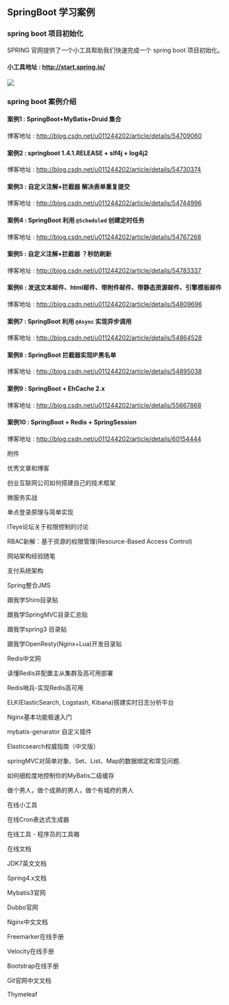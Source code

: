 

## SpringBoot 学习案例

### spring boot 项目初始化
SPRING 官网提供了一个小工具帮助我们快速完成一个 spring boot 项目初始化。
#### 小工具地址 : http://start.spring.io/
![](http://img.blog.csdn.net/20170128154449442?watermark/2/text/aHR0cDovL2Jsb2cuY3Nkbi5uZXQvdTAxMTI0NDIwMg==/font/5a6L5L2T/fontsize/400/fill/I0JBQkFCMA==/dissolve/70/gravity/SouthEast)

### spring boot 案例介绍

#### 案例1 : SpringBoot+MyBatis+Druid 集合
博客地址 : http://blog.csdn.net/u011244202/article/details/54709060

#### 案例2 : springboot 1.4.1.RELEASE + slf4j + log4j2
博客地址 : http://blog.csdn.net/u011244202/article/details/54730374

#### 案例3 : 自定义注解+拦截器 解决表单重复提交
博客地址 : http://blog.csdn.net/u011244202/article/details/54744996

#### 案例4 : SpringBoot 利用 `@Scheduled` 创建定时任务
博客地址 : http://blog.csdn.net/u011244202/article/details/54767268

#### 案例5 : 自定义注解+拦截器 ？秒防刷新
博客地址 : http://blog.csdn.net/u011244202/article/details/54783337

#### 案例6 : 发送文本邮件、html邮件、带附件邮件、带静态资源邮件、引擎模板邮件
博客地址 : http://blog.csdn.net/u011244202/article/details/54809696

#### 案例7 : SpringBoot 利用 `@Async` 实现异步调用
博客地址 : http://blog.csdn.net/u011244202/article/details/54864528

#### 案例8 : SpringBoot 拦截器实现IP黑名单
博客地址 : http://blog.csdn.net/u011244202/article/details/54895038

#### 案例9 : SpringBoot + EhCache 2.x
博客地址 : http://blog.csdn.net/u011244202/article/details/55667868

#### 案例10 : SpringBoot + Redis + SpringSession
博客地址 : http://blog.csdn.net/u011244202/article/details/60154444

附件

优秀文章和博客

创业互联网公司如何搭建自己的技术框架

微服务实战

单点登录原理与简单实现

ITeye论坛关于权限控制的讨论

RBAC新解：基于资源的权限管理(Resource-Based Access Control)

网站架构经验随笔

支付系统架构

Spring整合JMS

跟我学Shiro目录贴

跟我学SpringMVC目录汇总贴

跟我学spring3 目录贴

跟我学OpenResty(Nginx+Lua)开发目录贴

Redis中文网

读懂Redis并配置主从集群及高可用部署

Redis哨兵-实现Redis高可用

ELK(ElasticSearch, Logstash, Kibana)搭建实时日志分析平台

Nginx基本功能极速入门

mybatis-genarator 自定义插件

Elasticsearch权威指南（中文版）

springMVC对简单对象、Set、List、Map的数据绑定和常见问题.

如何细粒度地控制你的MyBatis二级缓存

做个男人，做个成熟的男人，做个有城府的男人

在线小工具

在线Cron表达式生成器

在线工具 - 程序员的工具箱

在线文档

JDK7英文文档

Spring4.x文档

Mybatis3官网

Dubbo官网

Nginx中文文档

Freemarker在线手册

Velocity在线手册

Bootstrap在线手册

Git官网中文文档

Thymeleaf
